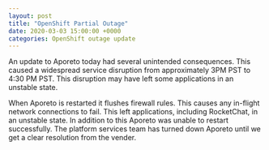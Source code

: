 ```yaml
---
layout: post
title: "OpenShift Partial Outage"
date: 2020-03-03 15:00:00 +0000
categories: OpenShift outage update
---
```


An update to Aporeto today had several unintended consequences. This caused a widespread service disruption from approximately 3PM PST to 4:30 PM PST. This disruption may have left some applications in an unstable state.

When Aporeto is restarted it flushes firewall rules. This causes any in-flight network connections to fail. This left applications, including RocketChat, in an unstable state. In addition to this Aporeto was unable to restart successfully. The platform services team has turned down Aporeto until we get a clear resolution from the vender.
